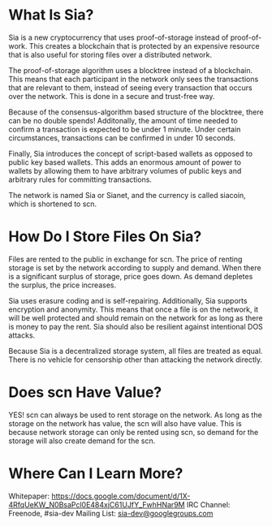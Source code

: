 What Is Sia?
============

Sia is a new cryptocurrency that uses proof-of-storage instead of proof-of-work. This creates a blockchain that is protected by an expensive resource that is also useful for storing files over a distributed network.

The proof-of-storage algorithm uses a blocktree instead of a blockchain. This means that each participant in the network only sees the transactions that are relevant to them, instead of seeing every transaction that occurs over the network. This is done in a secure and trust-free way.

Because of the consensus-algorithm based structure of the blocktree, there can be no double spends! Additonally, the amount of time needed to confirm a transaction is expected to be under 1 minute. Under certain circumstances, transactions can be confirmed in under 10 seconds.

Finally, Sia introduces the concept of script-based wallets as opposed to public key based wallets. This adds an enormous amount of power to wallets by allowing them to have arbitrary volumes of public keys and arbitrary rules for committing transactions.

The network is named Sia or Sianet, and the currency is called siacoin, which is shortened to scn.

How Do I Store Files On Sia?
============================

Files are rented to the public in exchange for scn. The price of renting storage is set by the network according to supply and demand. When there is a significant surplus of storage, price goes down. As demand depletes the surplus, the price increases.

Sia uses erasure coding and is self-repairing. Additionally, Sia supports encryption and anonymity. This means that once a file is on the network, it will be well protected and should remain on the network for as long as there is money to pay the rent. Sia should also be resilient against intentional DOS attacks.

Because Sia is a decentralized storage system, all files are treated as equal. There is no vehicle for censorship other than attacking the network directly.

Does scn Have Value?
====================

YES! scn can always be used to rent storage on the network. As long as the storage on the network has value, the scn will also have value. This is because network storage can only be rented using scn, so demand for the storage will also create demand for the scn.

Where Can I Learn More?
=======================

Whitepaper: https://docs.google.com/document/d/1X-4RfqUeKW_N0BsaPcl0E484xjC61UJfY_FwhHNar9M
IRC Channel: Freenode, #sia-dev
Mailing List: sia-dev@googlegroups.com
